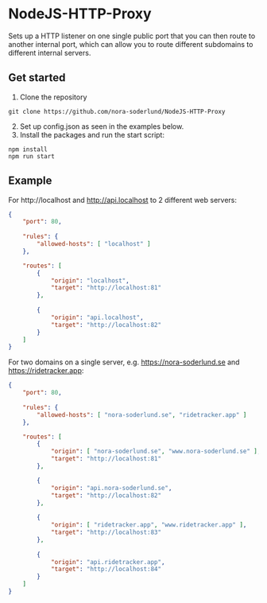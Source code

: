 # NodeJS-HTTP-Proxy
Sets up a HTTP listener on one single public port that you can then route to another internal port, which can allow you to route different subdomains to different internal servers.

## Get started
1. Clone the repository
```git
git clone https://github.com/nora-soderlund/NodeJS-HTTP-Proxy
```
2. Set up config.json as seen in the examples below.
3. Install the packages and run the start script:
```npm
npm install
npm run start
```

## Example
For http://localhost and http://api.localhost to 2 different web servers:
```json
{
    "port": 80,
    
    "rules": {
        "allowed-hosts": [ "localhost" ]
    },

    "routes": [
        {
            "origin": "localhost",
            "target": "http://localhost:81"
        },
        
        {
            "origin": "api.localhost",
            "target": "http://localhost:82"
        }
    ]
}

```

For two domains on a single server, e.g. https://nora-soderlund.se and https://ridetracker.app:
```json
{
    "port": 80,
    
    "rules": {
        "allowed-hosts": [ "nora-soderlund.se", "ridetracker.app" ]
    },

    "routes": [
        {
            "origin": [ "nora-soderlund.se", "www.nora-soderlund.se" ],
            "target": "http://localhost:81"
        },

        {
            "origin": "api.nora-soderlund.se",
            "target": "http://localhost:82"
        },
        
        {
            "origin": [ "ridetracker.app", "www.ridetracker.app" ],
            "target": "http://localhost:83"
        },
        
        {
            "origin": "api.ridetracker.app",
            "target": "http://localhost:84"
        }
    ]
}

```
